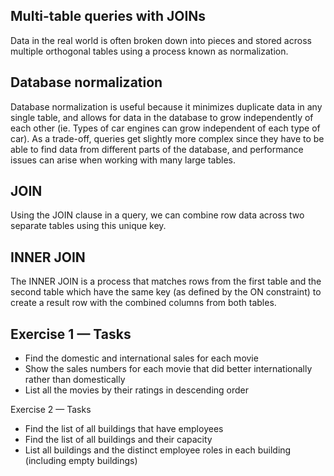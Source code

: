## Multi-table queries with JOINs

Data in the real world is often broken down into pieces and stored across multiple orthogonal tables using a process known as normalization.

## Database normalization
Database normalization is useful because it minimizes duplicate data in any single table, and allows for data in the database to grow independently of each other (ie. Types of car engines can grow independent of each type of car). As a trade-off, queries get slightly more complex since they have to be able to find data from different parts of the database, and performance issues can arise when working with many large tables.


## JOIN
Using the JOIN clause in a query, we can combine row data across two separate tables using this unique key. 


## INNER JOIN
The INNER JOIN is a process that matches rows from the first table and the second table which have the same key (as defined by the ON constraint) to create a result row with the combined columns from both tables.


## Exercise 1 — Tasks
* Find the domestic and international sales for each movie
* Show the sales numbers for each movie that did better internationally rather than domestically
* List all the movies by their ratings in descending order


Exercise 2 — Tasks
* Find the list of all buildings that have employees
* Find the list of all buildings and their capacity
* List all buildings and the distinct employee roles in each building (including empty buildings) 
